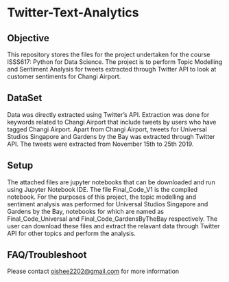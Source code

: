 # Twitter-Text-Analytics

## Objective
This repository stores the files for the project undertaken for the course ISSS617: Python for Data Science. The project is to perform Topic Modelling and Sentiment Analysis for tweets extracted through Twitter API to look at customer sentiments for Changi Airport.

## DataSet
Data was directly extracted using Twitter’s API. Extraction was done for keywords related to Changi Airport that include tweets by users who have tagged Changi Airport. Apart from Changi Airport, tweets for Universal Studios Singapore and Gardens by the Bay was extracted through Twitter API. The tweets were extracted from November 15th to 25th 2019.

## Setup
The attached files are jupyter notebooks that can be downloaded and run using Jupyter Notebook IDE. The file Final_Code_V1 is the compiled notebook. For the purposes of this project, the topic modelling and sentiment analysis was performed for Universal Studios Singapore and Gardens by the Bay, notebooks for which are named as Final_Code_Universal and Final_Code_GardensByTheBay respectively.
The user can download these files and extract the relavant data through Twitter API for other topics and perform the analysis. 

## FAQ/Troubleshoot
Please contact oishee2202@gmail.com for more information
